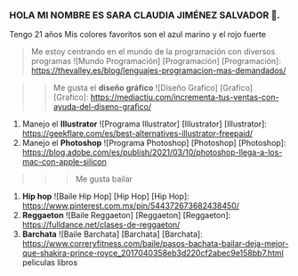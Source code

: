 ### HOLA MI NOMBRE ES SARA CLAUDIA JIMÉNEZ SALVADOR 👋.
Tengo 21 años
Mis colores favoritos son el azul marino y el rojo fuerte

>Me estoy centrando en el mundo de la programación con diversos programas
![Mundo Programación] [Programación]
[Programación]: https://thevalley.es/blog/lenguajes-programacion-mas-demandados/

>>Me gusta el **diseño gráfico**
![Diseño Grafico] [Grafico]
[Grafico]: https://mediactiu.com/incrementa-tus-ventas-con-ayuda-del-diseno-grafico/
1. Manejo el **Illustrator**
![Programa Illustrator] [Illustrator]
   [Illustrator]: https://geekflare.com/es/best-alternatives-illustrator-freepaid/
2.  Manejo el **Photoshop**
    ![Programa Photoshop] [Photoshop]
   [Photoshop]: https://blog.adobe.com/es/publish/2021/03/10/photoshop-llega-a-los-mac-con-apple-silicon

>>>Me gusta bailar
1. **Hip hop**
![Baile Hip Hop] [Hip Hop]
[Hip Hop]: https://www.pinterest.com.mx/pin/544372673682438450/
2. **Reggaeton**
![Baile Reggaeton] [Reggaeton]
[Reggaeton]: https://fulldance.net/clases-de-reggaeton/
3. **Barchata**
![Baile Barchata] [Barchata]
[Barchata]: https://www.correryfitness.com/baile/pasos-bachata-bailar-deja-mejor-que-shakira-prince-royce_2017040358eb3d220cf2abec9e158bb7.html
peliculas
libros
